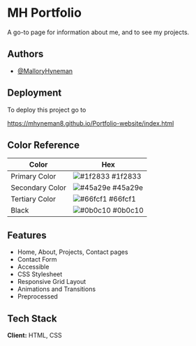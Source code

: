 
# MH Portfolio

A go-to page for information about me, and to see my projects.

## Authors

- [@MalloryHyneman](https://www.github.com/mhyneman8)

  
## Deployment

To deploy this project go to

https://mhyneman8.github.io/Portfolio-website/index.html


  ## Color Reference

| Color             | Hex                                                                |
| ----------------- | ------------------------------------------------------------------ |
| Primary Color | ![#1f2833](https://via.placeholder.com/10/1f2833?text=+) #1f2833 |
| Secondary Color | ![#45a29e](https://via.placeholder.com/10/45a29e?text=+) #45a29e |
| Tertiary Color | ![#66fcf1](https://via.placeholder.com/10/66fcf1?text=+) #66fcf1 |
| Black | ![#0b0c10](https://via.placeholder.com/10/0b0c10?text=+) #0b0c10 |


## Features

- Home, About, Projects, Contact pages
- Contact Form
- Accessible
- CSS Stylesheet 
- Responsive Grid Layout
- Animations and Transitions
- Preprocessed 

  
## Tech Stack

**Client:** HTML, CSS


  

